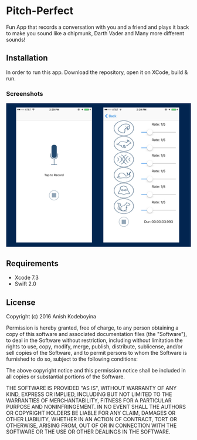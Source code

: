 # Pitch-Perfect

Fun App that records a conversation with you and a friend and plays it back to make you sound like a chipmunk, Darth Vader and Many more different sounds!

## Installation
In order to run this app. Download the repository, open it on XCode, build & run.

### Screenshots
![alt tag](https://github.com/kak2008/Pitch-Perfect/blob/master/Screen%20Shots/Screen%20Shot%202016-08-04%20at%201.37.21%20AM.png)

## Requirements
* Xcode 7.3
* Swift 2.0

## License
Copyright (c) 2016 Anish Kodeboyina

Permission is hereby granted, free of charge, to any person obtaining a copy of this software and associated documentation files (the "Software"), to deal in the Software without restriction, including without limitation the rights to use, copy, modify, merge, publish, distribute, sublicense, and/or sell copies of the Software, and to permit persons to whom the Software is furnished to do so, subject to the following conditions:

The above copyright notice and this permission notice shall be included in all copies or substantial portions of the Software.

THE SOFTWARE IS PROVIDED "AS IS", WITHOUT WARRANTY OF ANY KIND, EXPRESS OR IMPLIED, INCLUDING BUT NOT LIMITED TO THE WARRANTIES OF MERCHANTABILITY, FITNESS FOR A PARTICULAR PURPOSE AND NONINFRINGEMENT. IN NO EVENT SHALL THE AUTHORS OR COPYRIGHT HOLDERS BE LIABLE FOR ANY CLAIM, DAMAGES OR OTHER LIABILITY, WHETHER IN AN ACTION OF CONTRACT, TORT OR OTHERWISE, ARISING FROM, OUT OF OR IN CONNECTION WITH THE SOFTWARE OR THE USE OR OTHER DEALINGS IN THE SOFTWARE.

